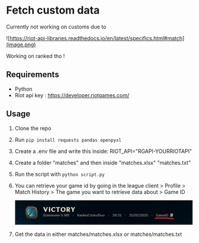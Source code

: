# Fetch custom data

Currently not working on customs due to 

![https://riot-api-libraries.readthedocs.io/en/latest/specifics.html#match](image.png)

Working on ranked tho !

## Requirements
- Python
- Riot api key : https://developer.riotgames.com/

## Usage 

1. Clone the repo
2. Run `pip install requests pandas openpyxl`
3. Create a .env file and write this inside: RIOT_API="RGAPI-YOURRIOTAPI"
4. Create a folder "matches" and then inside "matches.xlsx" "matches.txt" 
5. Run the script with `python script.py`
6. You can retrieve your game id by going in the league client > Profile > Match History > The game you want to retrieve data about > Game ID 

   ![img](image-1.png)

7. Get the data in either matches/matches.xlsx or matches/matches.txt
